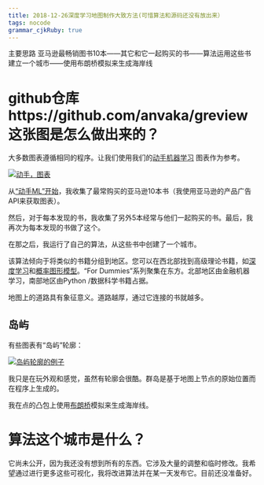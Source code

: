 ```yaml
---
title: 2018-12-26深度学习地图制作大致方法(可惜算法和源码还没有放出来）
tags: nocode
grammar_cjkRuby: true
---
```


主要思路
亚马逊最畅销图书10本——其它和它一起购买的书——算法运用这些书建立一个城市——使用布朗桥模拟来生成海岸线

github仓库https://github.com/anvaka/greview
这张图是怎么做出来的？
===========

大多数图表遵循相同的程序。让我们使用我们的[动手机器学习](https://anvaka.github.io/greview/hands-on-ml/1/) 图表作为参考。

[![动手，图表](https://camo.githubusercontent.com/ac096750bce7de5824780fc4df0f8f4a2dd5550e/68747470733a2f2f692e696d6775722e636f6d2f6133476a7a67702e706e67)](https://anvaka.github.io/greview/hands-on-ml/1/)

从[“动手ML”开始](https://www.amazon.com/Hands-Machine-Learning-Scikit-Learn-TensorFlow/dp/1491962291?SubscriptionId=AKIAIJKR6IY4BV5FKK7A&tag=wwwyasivcom-20&linkCode=xm2&camp=2025&creative=165953&creativeASIN=1491962291)，我收集了最常购买的亚马逊10本书（我使用亚马逊的产品广告API来获取图表）。

然后，对于每本发现的书，我收集了另外5本经常与他们一起购买的书。最后，我再次为每本发现的书做了这个。

在那之后，我运行了自己的算法，从这些书中创建了一个城市。

该算法倾向于将类似的书籍分组到地区。您可以在西北部找到高级理论书籍，如[深度学习](https://www.amazon.com/Deep-Learning-Adaptive-Computation-Machine/dp/0262035618?SubscriptionId=AKIAIJKR6IY4BV5FKK7A&tag=wwwyasivcom-20&linkCode=xm2&camp=2025&creative=165953&creativeASIN=0262035618)和[概率图形模型](https://www.amazon.com/Deep-Learning-Adaptive-Computation-Machine/dp/0262035618?SubscriptionId=AKIAIJKR6IY4BV5FKK7A&tag=wwwyasivcom-20&linkCode=xm2&camp=2025&creative=165953&creativeASIN=0262035618)。“For Dummies”系列聚集在东方。北部地区由金融机器学习，南部地区由Python /数据科学书籍占据。

地图上的道路具有象征意义。道路越厚，通过它连接的书就越多。

[](https://github.com/anvaka/greview/blob/master/HOW.md#islands)岛屿
------------------------------------------------------------------

有些图表有“岛屿”轮廓：

[![岛屿轮廓的例子](https://camo.githubusercontent.com/2cc62215f0b5ca52205c21716b272b61e35580db/68747470733a2f2f692e696d6775722e636f6d2f717256463957772e706e67)](https://anvaka.github.io/greview/100-things-designer/1/)

我只是在玩外观和感觉，虽然有轮廓会很酷。群岛是基于地图上节点的原始位置而在程序上生成的。

我在点的凸包上使用[布朗桥](https://en.wikipedia.org/wiki/Brownian_bridge)模拟来生成海岸线。

[](https://github.com/anvaka/greview/blob/master/HOW.md#what-is-that-city-like-algorithm)算法这个城市是什么？
===================================================================================================

它尚未公开，因为我还没有想到所有的东西。它涉及大量的调整和临时修改。我希望通过进行更多这些可视化，我将改进算法并在某一天发布它。目前还没准备好。